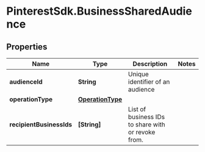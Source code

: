 # PinterestSdk.BusinessSharedAudience

## Properties

Name | Type | Description | Notes
------------ | ------------- | ------------- | -------------
**audienceId** | **String** | Unique identifier of an audience | 
**operationType** | [**OperationType**](OperationType.md) |  | 
**recipientBusinessIds** | **[String]** | List of business IDs to share with or revoke from. | 


